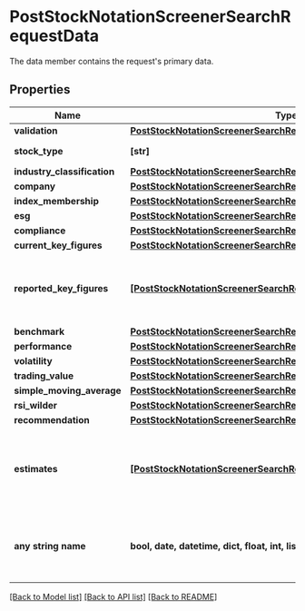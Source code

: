 # PostStockNotationScreenerSearchRequestData

The data member contains the request's primary data.

## Properties
Name | Type | Description | Notes
------------ | ------------- | ------------- | -------------
**validation** | [**PostStockNotationScreenerSearchRequestDataValidation**](PostStockNotationScreenerSearchRequestDataValidation.md) |  | [optional] 
**stock_type** | **[str]** | Type of stock. | [optional] 
**industry_classification** | [**PostStockNotationScreenerSearchRequestDataIndustryClassification**](PostStockNotationScreenerSearchRequestDataIndustryClassification.md) |  | [optional] 
**company** | [**PostStockNotationScreenerSearchRequestDataCompany**](PostStockNotationScreenerSearchRequestDataCompany.md) |  | [optional] 
**index_membership** | [**PostStockNotationScreenerSearchRequestDataIndexMembership**](PostStockNotationScreenerSearchRequestDataIndexMembership.md) |  | [optional] 
**esg** | [**PostStockNotationScreenerSearchRequestDataEsg**](PostStockNotationScreenerSearchRequestDataEsg.md) |  | [optional] 
**compliance** | [**PostStockNotationScreenerSearchRequestDataCompliance**](PostStockNotationScreenerSearchRequestDataCompliance.md) |  | [optional] 
**current_key_figures** | [**PostStockNotationScreenerSearchRequestDataCurrentKeyFigures**](PostStockNotationScreenerSearchRequestDataCurrentKeyFigures.md) |  | [optional] 
**reported_key_figures** | [**[PostStockNotationScreenerSearchRequestDataReportedKeyFigures]**](PostStockNotationScreenerSearchRequestDataReportedKeyFigures.md) | Parameters for stock-specific key figures as reported for a fiscal year. | [optional] 
**benchmark** | [**PostStockNotationScreenerSearchRequestDataBenchmark**](PostStockNotationScreenerSearchRequestDataBenchmark.md) |  | [optional] 
**performance** | [**PostStockNotationScreenerSearchRequestDataPerformance**](PostStockNotationScreenerSearchRequestDataPerformance.md) |  | [optional] 
**volatility** | [**PostStockNotationScreenerSearchRequestDataVolatility**](PostStockNotationScreenerSearchRequestDataVolatility.md) |  | [optional] 
**trading_value** | [**PostStockNotationScreenerSearchRequestDataTradingValue**](PostStockNotationScreenerSearchRequestDataTradingValue.md) |  | [optional] 
**simple_moving_average** | [**PostStockNotationScreenerSearchRequestDataSimpleMovingAverage**](PostStockNotationScreenerSearchRequestDataSimpleMovingAverage.md) |  | [optional] 
**rsi_wilder** | [**PostStockNotationScreenerSearchRequestDataRsiWilder**](PostStockNotationScreenerSearchRequestDataRsiWilder.md) |  | [optional] 
**recommendation** | [**PostStockNotationScreenerSearchRequestDataRecommendation**](PostStockNotationScreenerSearchRequestDataRecommendation.md) |  | [optional] 
**estimates** | [**[PostStockNotationScreenerSearchRequestDataEstimates]**](PostStockNotationScreenerSearchRequestDataEstimates.md) | Parameters for stock-specific consolidated estimates for a fiscal year. | [optional] 
**any string name** | **bool, date, datetime, dict, float, int, list, str, none_type** | any string name can be used but the value must be the correct type | [optional]

[[Back to Model list]](../README.md#documentation-for-models) [[Back to API list]](../README.md#documentation-for-api-endpoints) [[Back to README]](../README.md)



